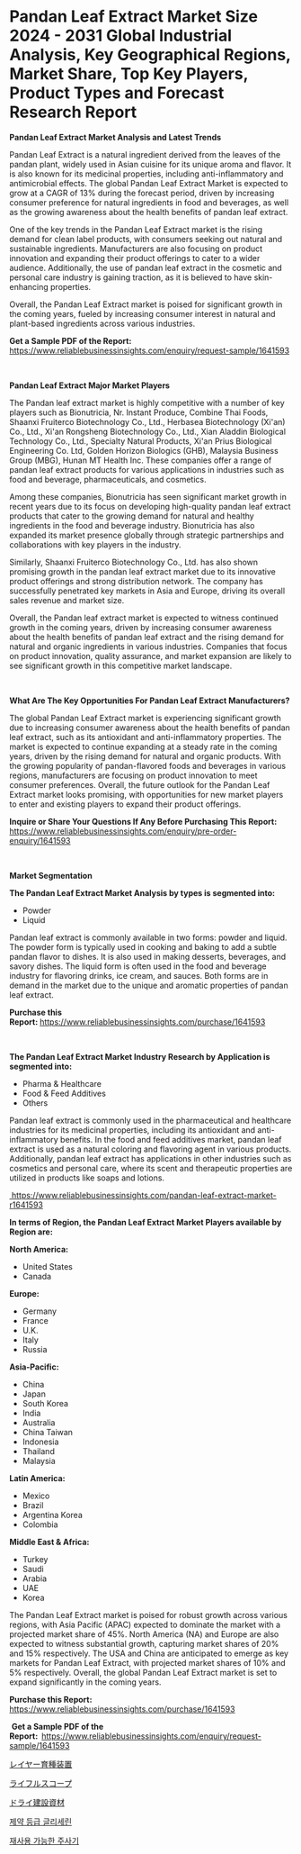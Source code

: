 <p><h1>Pandan Leaf Extract Market Size 2024 - 2031 Global Industrial Analysis, Key Geographical Regions, Market Share, Top Key Players, Product Types and Forecast Research Report</h1></p><p><strong>Pandan Leaf Extract Market Analysis and Latest Trends</strong></p>
<p><p>Pandan Leaf Extract is a natural ingredient derived from the leaves of the pandan plant, widely used in Asian cuisine for its unique aroma and flavor. It is also known for its medicinal properties, including anti-inflammatory and antimicrobial effects. The global Pandan Leaf Extract Market is expected to grow at a CAGR of 13% during the forecast period, driven by increasing consumer preference for natural ingredients in food and beverages, as well as the growing awareness about the health benefits of pandan leaf extract.</p><p>One of the key trends in the Pandan Leaf Extract market is the rising demand for clean label products, with consumers seeking out natural and sustainable ingredients. Manufacturers are also focusing on product innovation and expanding their product offerings to cater to a wider audience. Additionally, the use of pandan leaf extract in the cosmetic and personal care industry is gaining traction, as it is believed to have skin-enhancing properties.</p><p>Overall, the Pandan Leaf Extract market is poised for significant growth in the coming years, fueled by increasing consumer interest in natural and plant-based ingredients across various industries.</p></p>
<p><strong>Get a Sample PDF of the Report:&nbsp;</strong> <a href="https://www.reliablebusinessinsights.com/enquiry/request-sample/1641593">https://www.reliablebusinessinsights.com/enquiry/request-sample/1641593</a></p>
<p>&nbsp;</p>
<p><strong>Pandan Leaf Extract Major Market Players</strong></p>
<p><p>The Pandan leaf extract market is highly competitive with a number of key players such as Bionutricia, Nr. Instant Produce, Combine Thai Foods, Shaanxi Fruiterco Biotechnology Co., Ltd., Herbasea Biotechnology (Xi'an) Co., Ltd., Xi'an Rongsheng Biotechnology Co., Ltd., Xian Aladdin Biological Technology Co., Ltd., Specialty Natural Products, Xi'an Prius Biological Engineering Co. Ltd, Golden Horizon Biologics (GHB), Malaysia Business Group (MBG), Hunan MT Health Inc. These companies offer a range of pandan leaf extract products for various applications in industries such as food and beverage, pharmaceuticals, and cosmetics.</p><p>Among these companies, Bionutricia has seen significant market growth in recent years due to its focus on developing high-quality pandan leaf extract products that cater to the growing demand for natural and healthy ingredients in the food and beverage industry. Bionutricia has also expanded its market presence globally through strategic partnerships and collaborations with key players in the industry.</p><p>Similarly, Shaanxi Fruiterco Biotechnology Co., Ltd. has also shown promising growth in the pandan leaf extract market due to its innovative product offerings and strong distribution network. The company has successfully penetrated key markets in Asia and Europe, driving its overall sales revenue and market size.</p><p>Overall, the Pandan leaf extract market is expected to witness continued growth in the coming years, driven by increasing consumer awareness about the health benefits of pandan leaf extract and the rising demand for natural and organic ingredients in various industries. Companies that focus on product innovation, quality assurance, and market expansion are likely to see significant growth in this competitive market landscape.</p></p>
<p>&nbsp;</p>
<p><strong>What Are The Key Opportunities For Pandan Leaf Extract Manufacturers?</strong></p>
<p><p>The global Pandan Leaf Extract market is experiencing significant growth due to increasing consumer awareness about the health benefits of pandan leaf extract, such as its antioxidant and anti-inflammatory properties. The market is expected to continue expanding at a steady rate in the coming years, driven by the rising demand for natural and organic products. With the growing popularity of pandan-flavored foods and beverages in various regions, manufacturers are focusing on product innovation to meet consumer preferences. Overall, the future outlook for the Pandan Leaf Extract market looks promising, with opportunities for new market players to enter and existing players to expand their product offerings.</p></p>
<p><strong>Inquire or Share Your Questions If Any Before Purchasing This Report:</strong> <a href="https://www.reliablebusinessinsights.com/enquiry/pre-order-enquiry/1641593">https://www.reliablebusinessinsights.com/enquiry/pre-order-enquiry/1641593</a></p>
<p>&nbsp;</p>
<p><strong>Market Segmentation</strong></p>
<p><strong>The Pandan Leaf Extract Market Analysis by types is segmented into:</strong></p>
<p><ul><li>Powder</li><li>Liquid</li></ul></p>
<p><p>Pandan leaf extract is commonly available in two forms: powder and liquid. The powder form is typically used in cooking and baking to add a subtle pandan flavor to dishes. It is also used in making desserts, beverages, and savory dishes. The liquid form is often used in the food and beverage industry for flavoring drinks, ice cream, and sauces. Both forms are in demand in the market due to the unique and aromatic properties of pandan leaf extract.</p></p>
<p><strong>Purchase this Report:&nbsp;</strong><a href="https://www.reliablebusinessinsights.com/purchase/1641593">https://www.reliablebusinessinsights.com/purchase/1641593</a></p>
<p>&nbsp;</p>
<p><strong>The Pandan Leaf Extract Market Industry Research by Application is segmented into:</strong></p>
<p><ul><li>Pharma & Healthcare</li><li>Food & Feed Additives</li><li>Others</li></ul></p>
<p><p>Pandan leaf extract is commonly used in the pharmaceutical and healthcare industries for its medicinal properties, including its antioxidant and anti-inflammatory benefits. In the food and feed additives market, pandan leaf extract is used as a natural coloring and flavoring agent in various products. Additionally, pandan leaf extract has applications in other industries such as cosmetics and personal care, where its scent and therapeutic properties are utilized in products like soaps and lotions.</p></p>
<p><a href="https://www.reliablebusinessinsights.com/pandan-leaf-extract-market-r1641593">&nbsp;https://www.reliablebusinessinsights.com/pandan-leaf-extract-market-r1641593</a></p>
<p><strong>In terms of Region, the Pandan Leaf Extract Market Players available by Region are:</strong></p>
<p>
    <p> <strong> North America: </strong>
        <ul>
            <li>United States</li>
            <li>Canada</li>
        </ul>
        </p> 
    <p> <strong> Europe: </strong>
        <ul>
            <li>Germany</li>
            <li>France</li>
            <li>U.K.</li>
            <li>Italy</li>
            <li>Russia</li>
        </ul>
        </p> 
    <p> <strong> Asia-Pacific: </strong>
        <ul>
            <li>China</li>
            <li>Japan</li>
            <li>South Korea</li>
            <li>India</li>
            <li>Australia</li>
            <li>China Taiwan</li>
            <li>Indonesia</li>
            <li>Thailand</li>
            <li>Malaysia</li>
        </ul>
        </p> 
    <p> <strong> Latin America: </strong>
        <ul>
            <li>Mexico</li>
            <li>Brazil</li>
            <li>Argentina Korea</li>
            <li>Colombia</li>
        </ul>
        </p> 
    <p> <strong> Middle East & Africa: </strong>
        <ul>
            <li>Turkey</li>
            <li>Saudi</li>
            <li>Arabia</li>
            <li>UAE</li>
            <li>Korea</li>
        </ul>
    </p>
    </p>
<p><p>The Pandan Leaf Extract market is poised for robust growth across various regions, with Asia Pacific (APAC) expected to dominate the market with a projected market share of 45%. North America (NA) and Europe are also expected to witness substantial growth, capturing market shares of 20% and 15% respectively. The USA and China are anticipated to emerge as key markets for Pandan Leaf Extract, with projected market shares of 10% and 5% respectively. Overall, the global Pandan Leaf Extract market is set to expand significantly in the coming years.</p></p>
<p><strong>Purchase this Report: </strong><a href="https://www.reliablebusinessinsights.com/purchase/1641593">https://www.reliablebusinessinsights.com/purchase/1641593</a></p>
<p>&nbsp;<strong>Get a Sample PDF of the Report:&nbsp;&nbsp;</strong><a href="https://www.reliablebusinessinsights.com/enquiry/request-sample/1641593">https://www.reliablebusinessinsights.com/enquiry/request-sample/1641593</a></p>
<p><strong></strong></p>
<p><p><a href="https://github.com/BrionnaBoyle/Market-Research-Report-List-1/blob/main/7867716134924.md">レイヤー育種装置</a></p><p><a href="https://medium.com/@reyeshowell66/%E3%83%A9%E3%82%A4%E3%83%95%E3%83%AB%E3%82%B9%E3%82%B3%E3%83%BC%E3%83%97%E6%A5%AD%E7%95%8C%E3%81%AB%E9%96%A2%E3%81%99%E3%82%8B%E6%B4%9E%E5%AF%9F-2031%E5%B9%B4%E3%81%BE%E3%81%A7%E3%81%AE%E5%B8%82%E5%A0%B4%E3%81%AE%E8%B2%A1%E5%8B%99%E7%8A%B6%E6%B3%81-%E5%B8%82%E5%A0%B4%E8%A6%8F%E6%A8%A1-%E5%8F%8E%E7%9B%8A%E5%88%86%E6%9E%90-fc2c20b1633e">ライフルスコープ</a></p><p><a href="https://medium.com/@jerrycurtis23/2024%E5%B9%B4%E3%81%8B%E3%82%892031%E5%B9%B4%E3%81%BE%E3%81%A7%E3%81%AE%E6%9C%9F%E9%96%93%E3%81%AE%E5%9B%BD%E9%9A%9B%E4%B9%BE%E5%BC%8F%E6%96%BD%E5%B7%A5%E8%B3%87%E6%9D%90%E5%B8%82%E5%A0%B4%E3%81%AE%E6%A9%9F%E4%BC%9A%E3%81%A8%E4%BA%88%E6%B8%AC-f77b3baff705">ドライ建設資材</a></p><p><a href="https://medium.com/@genius6587678/%EC%A0%9C%EC%95%BD-%EB%93%B1%EA%B8%89-%EA%B8%80%EB%A6%AC%EC%84%B8%EB%A6%B0-%EC%8B%9C%EC%9E%A5-%EC%A0%90%EC%9C%A0%EC%9C%A8-%EB%B0%8F-%EA%B2%BD%EC%9F%81-%ED%92%8D%EA%B2%BD%EC%97%90-%EB%8C%80%ED%95%9C-%ED%86%B5%EC%B0%B0%EB%A0%A5-2024%EB%85%84%EB%B6%80%ED%84%B0-2031%EB%85%84%EA%B9%8C%EC%A7%80-%EA%B8%B0%EA%B0%84-7c71b3101cb2">제약 등급 글리세린</a></p><p><a href="https://medium.com/@genius6587678/%EC%9E%AC%EC%82%AC%EC%9A%A9-%EA%B0%80%EB%8A%A5%ED%95%9C-%EC%A3%BC%EC%82%AC%EA%B8%B0-%EC%82%B0%EC%97%85%EC%97%90-%EB%8C%80%ED%95%9C-%ED%86%B5%EC%B0%B0-2031%EB%85%84%EA%B9%8C%EC%A7%80%EC%9D%98-%EC%8B%9C%EC%9E%A5-%EA%B8%88%EC%9C%B5-%EC%83%81%ED%83%9C-%EC%8B%9C%EC%9E%A5-%EA%B7%9C%EB%AA%A8-%EB%B0%8F-%EC%88%98%EC%9D%B5-%EB%B6%84%EC%84%9D-cd72fc436a97">재사용 가능한 주사기</a></p></p>